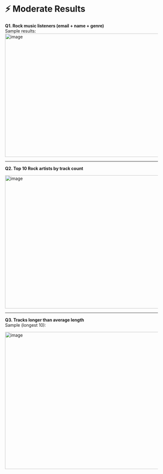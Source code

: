 # ⚡ Moderate Results

**Q1. Rock music listeners (email + name + genre)**  
Sample results:  
<img width="626" height="405" alt="image" src="https://github.com/user-attachments/assets/1fbe60e3-42dc-4eab-932e-3cfc8294014b" />

---

**Q2. Top 10 Rock artists by track count**

<img width="626" height="437" alt="image" src="https://github.com/user-attachments/assets/448241e2-9900-48fb-8c23-b472b34af7ec" />

---
**Q3. Tracks longer than average length**  
Sample (longest 10):  

<img width="1200" height="450" alt="image" src="https://github.com/user-attachments/assets/b253d45a-66f4-43e4-957d-386a922360f0" />

